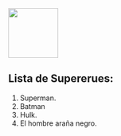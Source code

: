 <div id="header" aling="center">
  <img src="https://external-content.duckduckgo.com/iu/?u=https%3A%2F%2Fi1.pngguru.com%2Fpreview%2F354%2F761%2F130%2Fvisual-studio-code-icon-redesign-for-macos-vscode-blue-and-white-logo-png-clipart.jpg&f=1&nofb=1&ipt=20d8d22f371c3043b9ec2cc68a00991f1a844785fa56b5ab997f88458ae87256&ipo=images" 
  width="100"
  />
</div>

**Lista de Supererues**: 
---------------------------------------
1. Superman.
2. Batman
3. Hulk.
4. El hombre araña negro.